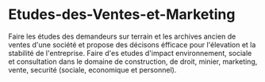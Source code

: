 # Etudes-des-Ventes-et-Marketing
Faire les études des demandeurs sur terrain et les archives ancien de ventes d'une société et propose des décisons éfficace pour l'élevation et la stabilité de l'entreprise. Faire d'es etudes d'impact environnement, sociale et consultation dans le domaine de construction, de droit, minier, marketing, vente, securité (sociale, economique et personnel).
